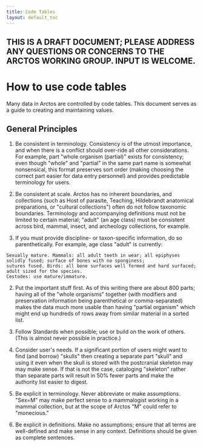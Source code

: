 ```yaml
---
title: Code Tables
layout: default_toc
---
```


## THIS IS A DRAFT DOCUMENT; PLEASE ADDRESS ANY QUESTIONS OR CONCERNS TO THE ARCTOS WORKING GROUP. INPUT IS WELCOME.
 
# How to use code tables

Many data in Arctos are controlled by code tables. This document serves as a guide to creating and maintaining values.
 
## General Principles

1. Be consistent in terminology. Consistency is of the utmost importance, and when there is a conflict should over-ride all
other considerations. For example, part "whole organism (partial)" exists for consistency; even though "whole" and "partial" in the 
same part name is somewhat nonsensical, this format preserves sort order (making choosing the correct part easier for 
data entry personnel) and provides predictable terminology for users.

1. Be consistent at scale. Arctos has no inherent boundaries, and collections 
(such as Host of parasite, Teaching, Hildebrandt anatomical preparations, or "cultural collections")
often do not follow taxonomic boundaries. Terminology and accompanying definitions must not be limited to
certain material; "adult" (an age class) must be consistent across bird, mammal, insect, and archeology collections, for example.

1. If you must provide discipline- or taxon-specific information, do so parenthetically. For example, age class "adult" is currently:

```
Sexually mature. Mammals: all adult teeth in wear; all epiphyses solidly fused; surface of bones with no sponginess;
sutures fused. Birds: all bone surfaces well formed and hard surfaced; adult sized for the species.
Cestodes: use mature/immature.
```

2. Put the important stuff first. As of this writing there are about 800 parts; having all of the "whole organisms" together 
(with modifiers and preservation information being parenthetical or comma-separated) makes the data much more usable than having 
"partial organism" which might end up hundreds of rows away from similar material in a sorted list.

3. Follow Standards when possible; use or build on the work of others. (This is almost never possible in practice.) 

4. Consider user's needs. If a significant portion of users might want to find (and borrow) "skulls" then creating a separate part "skull"
and using it even when the skull is stored with the postcranial skeleton may may make sense. If that is not the case, cataloging
"skeleton" rather than separate parts will result in 50% fewer parts and make the authority list easier to digest.
 
5. Be explicit in terminology. Never abbreviate or make assumptions. "Sex=M" may make perfect sense to a mammalogist working
 in a mammal collection, but at the scope of Arctos "M" could refer to "monecious."
 
5. Be explicit in definitions. Make no assumptions; ensure that all terms are well-defined and make sense in any context.
Definitions should be given as complete sentences.